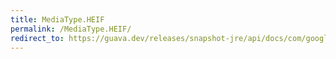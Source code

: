 ```yaml
---
title: MediaType.HEIF
permalink: /MediaType.HEIF/
redirect_to: https://guava.dev/releases/snapshot-jre/api/docs/com/google/common/net/MediaType.html#HEIF
---
```

